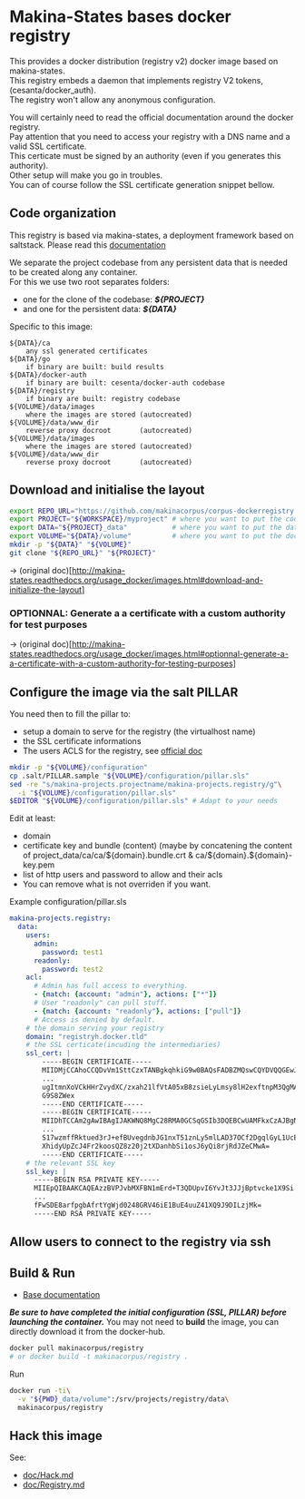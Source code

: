 # Makina-States bases docker registry
This provides a docker distribution (registry v2) docker image based on makina-states.<br/>
This registry embeds a daemon that implements registry V2 tokens, (cesanta/docker_auth).<br/>
The registry won't allow any anonymous configuration.

You will certainly need to read the official documentation around the docker registry.<br/>
Pay attention that you need to access your registry with a DNS name and a valid SSL certificate.<br/>
This certicate must be signed by an authority (even if you generates this authority).<br/>
Other setup will make you go in troubles.<br/>
You can of course follow the SSL certificate generation snippet bellow.

## Code organization
This registry is based via makina-states, a deployment framework based on saltstack.
Please read this [documentation](http://makina-states.readthedocs.org/usage_docker/images.html#initialise-your-dev-environment)

We separate the project codebase from any persistent data that is needed to be created along any container.<br/>
For this we use two root separates folders:
 - one for the clone of the codebase: ***${PROJECT}***
 - and one for the persistent data: ***${DATA}***

Specific to this image:

    ${DATA}/ca
        any ssl generated certificates
    ${DATA}/go
        if binary are built: build results
    ${DATA}/docker-auth
        if binary are built: cesenta/docker-auth codebase
    ${DATA}/registry
        if binary are built: registry codebase
    ${VOLUME}/data/images
        where the images are stored (autocreated)
    ${VOLUME}/data/www_dir
        reverse proxy docroot       (autocreated)
    ${VOLUME}/data/images
        where the images are stored (autocreated)
    ${VOLUME}/data/www_dir
        reverse proxy docroot       (autocreated)

## Download and initialise the layout
```bash
export REPO_URL="https://github.com/makinacorpus/corpus-dockerregistry.git"
export PROJECT="${WORKSPACE}/myproject" # where you want to put the code
export DATA="${PROJECT}_data"           # where you want to put the data
export VOLUME="${DATA}/volume"          # where you want to put the docker volume
mkdir -p "${DATA}" "${VOLUME}"
git clone "${REPO_URL}" "${PROJECT}"
```
-> (original doc)[http://makina-states.readthedocs.org/usage_docker/images.html#download-and-initialize-the-layout]

### OPTIONNAL: Generate a a certificate with a custom authority for test purposes
-> (original doc)[http://makina-states.readthedocs.org/usage_docker/images.html#optionnal-generate-a-a-certificate-with-a-custom-authority-for-testing-purposes]

## Configure the image via the salt PILLAR
You need then to fill the pillar to:
  - setup a domain to serve for the registry (the virtualhost name)
  - the SSL certificate informations
  - The users ACLS for the registry, see [official doc](https://github.com/cesanta/docker_auth/blob/master/examples/reference.yml)

```bash
mkdir -p "${VOLUME}/configuration"
cp .salt/PILLAR.sample "${VOLUME}/configuration/pillar.sls"
sed -re "s/makina-projects.projectname/makina-projects.registry/g"\
  -i "${VOLUME}/configuration/pillar.sls"
$EDITOR "${VOLUME}/configuration/pillar.sls" # Adapt to your needs
```

Edit at least:
  - domain
  - certificate key and bundle (content)
      (maybe by concatening the content of
       project_data/ca/ca/${domain}.bundle.crt
       & ca/${domain}.${domain}-key.pem
  - list of http users and password to allow and their acls
  - You can remove what is not overriden if you want.

Example configuration/pillar.sls
```yaml
makina-projects.registry:
  data:
    users:
      admin:
        password: test1
      readonly:
        password: test2
    acl:
      # Admin has full access to everything.
      - {match: {account: "admin"}, actions: ["*"]}
      # User "readonly" can pull stuff.
      - {match: {account: "readonly"}, actions: ["pull"]}
      # Access is denied by default.
    # the domain serving your registry
    domain: "registryh.docker.tld"
    # the SSL certicate(incuding the intermediaries)
    ssl_cert: |
        -----BEGIN CERTIFICATE-----
        MIIDMjCCAhoCCQDvVm1SttCzxTANBgkqhkiG9w0BAQsFADBZMQswCQYDVQQGEwJG
        ...
        ugItmnXoVCkHHrZvydXC/zxah21lfVtA05xB8zsieLyLmsy8lH2exftnpM3QgMAp
        G9S8ZWex
        -----END CERTIFICATE-----
        -----BEGIN CERTIFICATE-----
        MIIDhTCCAm2gAwIBAgIJAKWNQ8MgC28RMA0GCSqGSIb3DQEBCwUAMFkxCzAJBgNV
        ...
        S17wzmffRktued3rJ+efBUvegdnbJG1nxT51znLy5mlLAD37OCf2DgqlGyL1UcEr
        XhidyUpZcJ4Fr2koosQZ8z20j2tXDanhbSi1osJ6yQi8rjRdJZeCMwA=
        -----END CERTIFICATE-----
    # the relevant SSL key
    ssl_key: |
      -----BEGIN RSA PRIVATE KEY-----
      MIIEpQIBAAKCAQEAzzBVPJvbMXFBN1mErd+T3QDUpvI6YvJt3JJjBptvcke1X9Si
      ...
      fFwSDE8arfpgbAfrtYgWjd0248GRV46iE1BuE4uuZ41XQ9J9DILzjMk=
      -----END RSA PRIVATE KEY-----
```

## Allow users to connect to the registry via ssh

## Build & Run

- [Base documentation](http://makina-states.readthedocs.org/usage_docker/images.html#build-run)

***Be sure to have completed the initial configuration (SSL, PILLAR) before launching the container.***
You may not need to **build** the image, you can directly download it from the docker-hub.
```bash
docker pull makinacorpus/registry
# or docker build -t makinacorpus/registry .
```
Run
```bash
docker run -ti\
  -v "${PWD}_data/volume":/srv/projects/registry/data\
  makinacorpus/registry
```

## Hack this image
See:
- [doc/Hack.md](doc/Hack.md)
- [doc/Registry.md](doc/Registry.md)



